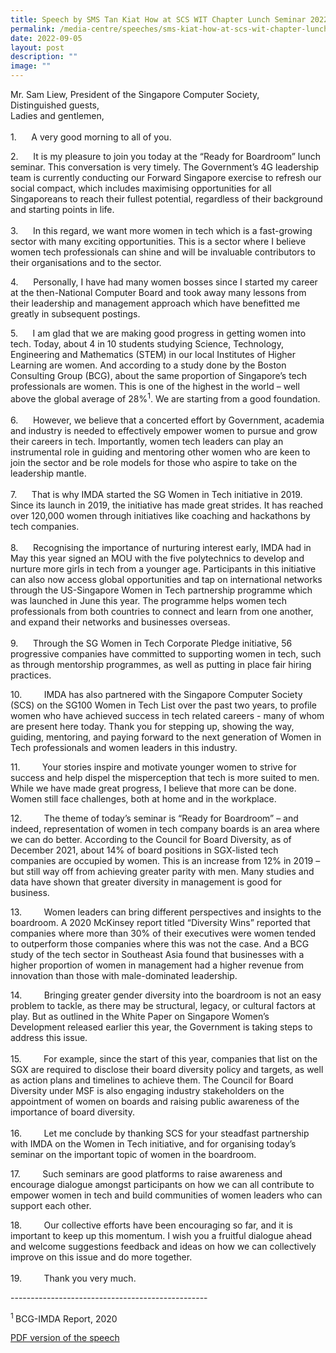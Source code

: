 ```yaml
---
title: Speech by SMS Tan Kiat How at SCS WIT Chapter Lunch Seminar 2022
permalink: /media-centre/speeches/sms-kiat-how-at-scs-wit-chapter-lunch-seminar-2022/
date: 2022-09-05
layout: post
description: ""
image: ""
---
```

<p>Mr. Sam Liew, President of the Singapore Computer Society,&nbsp;<br>
Distinguished guests,&nbsp;<br>
Ladies and gentlemen,<br>
<br>
1.<span style="white-space: pre;"> 		</span>A very good morning to all of you.</p>
<p>
2.<span style="white-space: pre;"> 		</span>It is my pleasure to join you today at the “Ready for Boardroom” lunch seminar. This conversation is very timely. The Government’s 4G leadership team is currently conducting our Forward Singapore exercise to refresh our social compact, which includes maximising opportunities for all Singaporeans to reach their fullest potential, regardless of their background and starting points in life.<br>
<br>
3.<span style="white-space: pre;"> 		</span>In this regard, we want more women in tech which is a fast-growing sector with many exciting opportunities. This is a sector where I believe women tech professionals can shine and will be invaluable contributors to their organisations and to the sector.&nbsp;</p>
<p>
4.<span style="white-space: pre;"> 		</span>Personally, I have had many women bosses since I started my career at the then-National Computer Board and took away many lessons from their leadership and management approach which have benefitted me greatly in subsequent postings.</p>
<p>
5.<span style="white-space: pre;"> 		</span>I am glad that we are making good progress in getting women into tech. Today, about 4 in 10 students studying Science, Technology, Engineering and Mathematics (STEM) in our local Institutes of Higher Learning are women. And according to a study done by the Boston Consulting Group (BCG), about the same proportion of Singapore’s tech professionals are women. This is one of the highest in the world – well above the global average of 28%<sup>1</sup>. We are starting from a good foundation.<br>
<br>
6.<span style="white-space: pre;"> 		</span>However, we believe that a concerted effort by Government, academia and industry is needed to effectively empower women to pursue and grow their careers in tech. Importantly, women tech leaders can play an instrumental role in guiding and mentoring other women who are keen to join the sector and be role models for those who aspire to take on the leadership mantle.&nbsp;<br>
<br>
7.<span style="white-space: pre;"> 		</span>That is why IMDA started the SG Women in Tech initiative in 2019. Since its launch in 2019, the initiative has made great strides. It has reached over 120,000 women through initiatives like coaching and hackathons by tech companies.<br>
<br>
8.<span style="white-space: pre;"> 		</span>Recognising the importance of nurturing interest early, IMDA had in May this year signed an MOU with the five polytechnics to develop and nurture more girls in tech from a younger age. Participants in this initiative can also now access global opportunities and tap on international networks through the US-Singapore Women in Tech partnership programme which was launched in June this year. The programme helps women tech professionals from both countries to connect and learn from one another, and expand their networks and businesses overseas.<br>
<br>
9.<span style="white-space: pre;"> 		</span>Through the SG Women in Tech Corporate Pledge initiative, 56 progressive companies have committed to supporting women in tech, such as through mentorship programmes, as well as putting in place fair hiring practices.</p>
<p>
10.<span style="white-space: pre;"> 		</span>IMDA has also partnered with the Singapore Computer Society (SCS) on the SG100 Women in Tech List over the past two years, to profile women who have achieved success in tech related careers - many of whom are present here today. Thank you for stepping up, showing the way, guiding, mentoring, and paying forward to the next generation of Women in Tech professionals and women leaders in this industry.</p>
<p>
11.<span style="white-space: pre;"> 		</span>Your stories inspire and motivate younger women to strive for success and help dispel the misperception that tech is more suited to men. While we have made great progress, I believe that more can be done. Women still face challenges, both at home and in the workplace.&nbsp;</p>
<p>
12.<span style="white-space: pre;"> 		</span>The theme of today’s seminar is “Ready for Boardroom” – and indeed, representation of women in tech company boards is an area where we can do better. According to the Council for Board Diversity, as of December 2021, about 14% of board positions in SGX-listed tech companies are occupied by women. This is an increase from 12% in 2019 – but still way off from achieving greater parity with men. Many studies and data have shown that greater diversity in management is good for business.&nbsp;</p>
<p>
13.<span style="white-space: pre;"> 		</span>Women leaders can bring different perspectives and insights to the boardroom. A 2020 McKinsey report titled “Diversity Wins” reported that companies where more than 30% of their executives were women tended to outperform those companies where this was not the case. And a BCG study of the tech sector in Southeast Asia found that businesses with a higher proportion of women in management had a higher revenue from innovation than those with male-dominated leadership.</p>
<p>
14.<span style="white-space: pre;"> 		</span>Bringing greater gender diversity into the boardroom is not an easy problem to tackle, as there may be structural, legacy, or cultural factors at play. But as outlined in the White Paper on Singapore Women’s Development released earlier this year, the Government is taking steps to address this issue.&nbsp;<br>
<br>
15.<span style="white-space: pre;"> 		</span>For example, since the start of this year, companies that list on the SGX are required to disclose their board diversity policy and targets, as well as action plans and timelines to achieve them. The Council for Board Diversity under MSF is also engaging industry stakeholders on the appointment of women on boards and raising public awareness of the importance of board diversity.<br>
<br>
16.<span style="white-space: pre;"> 		</span>Let me conclude by thanking SCS for your steadfast partnership with IMDA on the Women in Tech initiative, and for organising today’s seminar on the important topic of women in the boardroom.</p>
<p>
17.<span style="white-space: pre;"> 		</span>Such seminars are good platforms to raise awareness and encourage dialogue amongst participants on how we can all contribute to empower women in tech and build communities of women leaders who can support each other.</p>
<p>
18.<span style="white-space: pre;"> 		</span>Our collective efforts have been encouraging so far, and it is important to keep up this momentum. I wish you a fruitful dialogue ahead and welcome suggestions feedback and ideas on how we can collectively improve on this issue and do more together.&nbsp;<br>
<br>
19.<span style="white-space: pre;"> 		</span>Thank you very much.</p>
<p>-------------------------------------------------</p>
<p><sup>1 </sup>BCG-IMDA Report, 2020</p>

[PDF version of the speech](/files/Speeches%202022/speech%20by%20sms%20tan%20kiat%20how%20at%20scs%20women%20in%20tech%20(wit)%20chapter%20lunch%20seminar%20.pdf)